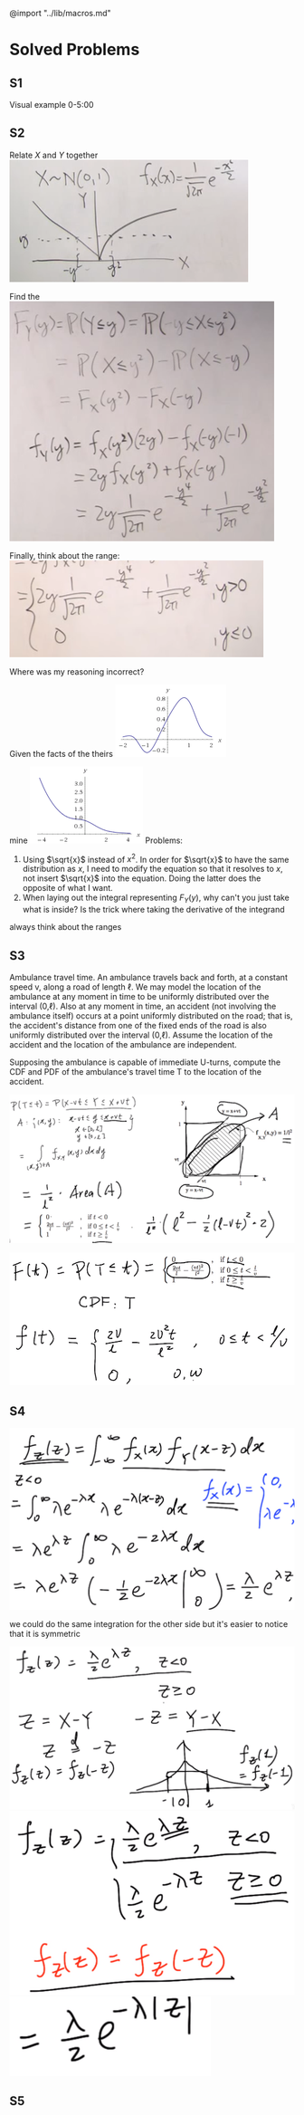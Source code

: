 @import "../lib/macros.md"

# Solved Problems

## S1

Visual example 0-5:00

## S2

Relate $X$ and $Y$ together
![](unit6-solved-problems/2614ba15e014e2d654bebfb258b367dc.png)

Find the
![](unit6-solved-problems/86b562e514c39468666c888562f5a366.png)

Finally, think about the range:
![](unit6-solved-problems/48424932bcd653cf29498ac66eed958f.png)

Where was my reasoning incorrect?

Given the facts of the
theirs
![](unit6-solved-problems/4048b41f00281a84241f46bd0e7d240c.png)

mine
![](unit6-solved-problems/c41caadebfd892e897df7f148ea788da.png)
Problems:
1. Using $\sqrt{x}$ instead of $x^2$. In order for $\sqrt{x}$ to have the same distribution as $x$, I need to modify the equation so that it resolves to $x$, not insert $\sqrt{x}$ into the equation. Doing the latter does the opposite of what I want.
2. When laying out the integral representing $F_Y(y)$, why can't you just take what is inside? Is the trick where taking the derivative of the integrand

always think about the ranges

## S3
Ambulance travel time. An ambulance travels back and forth, at a constant speed v, along a road of length ℓ. We may model the location of the ambulance at any moment in time to be uniformly distributed over the interval (0,ℓ). Also at any moment in time, an accident (not involving the ambulance itself) occurs at a point uniformly distributed on the road; that is, the accident's distance from one of the fixed ends of the road is also uniformly distributed over the interval (0,ℓ). Assume the location of the accident and the location of the ambulance are independent.

Supposing the ambulance is capable of immediate U-turns, compute the CDF and PDF of the ambulance's travel time T to the location of the accident.

![](unit6-solved-problems/a19d3be0788d062600a52b3b901b3f53.png)

![](unit6-solved-problems/6be83f1a7ec0790e2588845281fb74fb.png)

## S4


![](unit6-solved-problems/ea96e08709d98502a536a3a34b39cf26.png)

we could do the same integration for the other side but it's easier to notice that it is symmetric

![](unit6-solved-problems/cbbdd3eabe5b8f9b13a65f22c27bb39c.png)
![](unit6-solved-problems/6e374ea99bee8bf674d12a532995e579.png)
![](unit6-solved-problems/01db7d3d6159440be948947b0e13c2f4.png)

## S5
